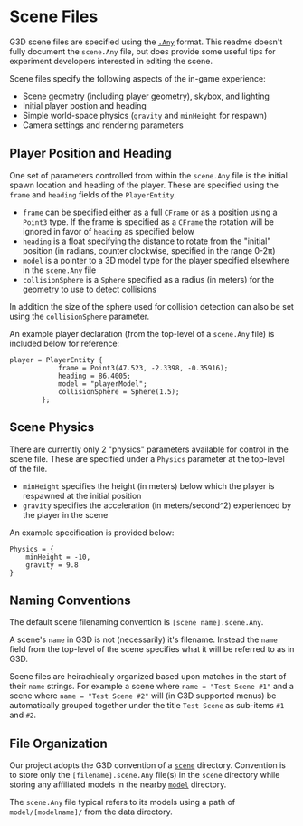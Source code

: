 # Scene Files
G3D scene files are specified using the [`.Any`](../../documentation/AnyFile.md) format. This readme doesn't fully document the `scene.Any` file, but does provide some useful tips for experiment developers interested in editing the scene.

Scene files specify the following aspects of the in-game experience:
* Scene geometry (including player geometry), skybox, and lighting
* Initial player postion and heading
* Simple world-space physics (`gravity` and `minHeight` for respawn)
* Camera settings and rendering parameters

## Player Position and Heading
One set of parameters controlled from within the `scene.Any` file is the initial spawn location and heading of the player. These are specified using the `frame` and `heading` fields of the `PlayerEntity`.

* `frame` can be specified either as a full `CFrame` or as a position using a `Point3` type. If the frame is specified as a `CFrame` the rotation will be ignored in favor of `heading` as specified below
* `heading` is a float specifying the distance to rotate from the "initial" position (in radians, counter clockwise, specified in the range 0-2π)
* `model` is a pointer to a 3D model type for the player specified elsewhere in the `scene.Any` file
* `collisionSphere` is a `Sphere` specified as a radius (in meters) for the geometry to use to detect collisions

In addition the size of the sphere used for collision detection can also be set using the `collisionSphere` parameter.

An example player declaration (from the top-level of a `scene.Any` file) is included below for reference:

```
player = PlayerEntity { 
            frame = Point3(47.523, -2.3398, -0.35916); 
            heading = 86.4005; 
            model = "playerModel";
            collisionSphere = Sphere(1.5); 
        }; 
```

## Scene Physics
There are currently only 2 "physics" parameters available for control in the scene file. These are specified under a `Physics` parameter at the top-level of the file.

* `minHeight` specifies the height (in meters) below which the player is respawned at the initial position
* `gravity` specifies the acceleration (in meters/second^2) experienced by the player in the scene

An example specification is provided below:

```
Physics = {
    minHeight = -10,
    gravity = 9.8
}
```

## Naming Conventions
The default scene filenaming convention is `[scene name].scene.Any`. 

A scene's `name` in G3D is not (necessarily) it's filename. Instead the `name` field from the top-level of the scene specifies what it will be referred to as in G3D.

Scene files are heirachically organized based upon matches in the start of their `name` strings. For example a scene where `name = "Test Scene #1"`
 and a scene where `name = "Test Scene #2"` will (in G3D supported menus) be automatically grouped together under the title `Test Scene` as sub-items `#1` and `#2`.

## File Organization
Our project adopts the G3D convention of a [`scene`](../scene) directory. Convention is to store only the `[filename].scene.Any` file(s) in the `scene` directory while storing any affiliated models in the nearby [`model`](../model) directory.

The `scene.Any` file typical refers to its models using a path of `model/[modelname]/` from the data directory.
